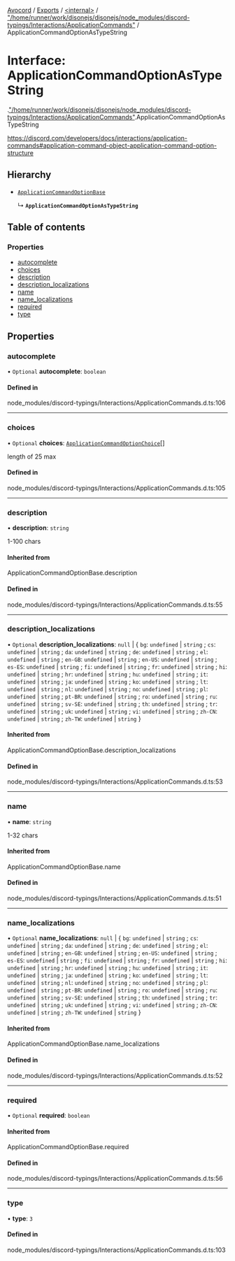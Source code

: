 [Avocord](../README.md) / [Exports](../modules.md) / [<internal\>](../modules/internal_.md) / ["/home/runner/work/disonejs/disonejs/node\_modules/discord-typings/Interactions/ApplicationCommands"](../modules/internal_.__home_runner_work_disonejs_disonejs_node_modules_discord_typings_Interactions_ApplicationCommands_.md) / ApplicationCommandOptionAsTypeString

# Interface: ApplicationCommandOptionAsTypeString

[<internal>](../modules/internal_.md).["/home/runner/work/disonejs/disonejs/node_modules/discord-typings/Interactions/ApplicationCommands"](../modules/internal_.__home_runner_work_disonejs_disonejs_node_modules_discord_typings_Interactions_ApplicationCommands_.md).ApplicationCommandOptionAsTypeString

https://discord.com/developers/docs/interactions/application-commands#application-command-object-application-command-option-structure

## Hierarchy

- [`ApplicationCommandOptionBase`](../modules/internal_.__home_runner_work_disonejs_disonejs_node_modules_discord_typings_Interactions_ApplicationCommands_.md#applicationcommandoptionbase)

  ↳ **`ApplicationCommandOptionAsTypeString`**

## Table of contents

### Properties

- [autocomplete](internal_.__home_runner_work_disonejs_disonejs_node_modules_discord_typings_Interactions_ApplicationCommands_.ApplicationCommandOptionAsTypeString.md#autocomplete)
- [choices](internal_.__home_runner_work_disonejs_disonejs_node_modules_discord_typings_Interactions_ApplicationCommands_.ApplicationCommandOptionAsTypeString.md#choices)
- [description](internal_.__home_runner_work_disonejs_disonejs_node_modules_discord_typings_Interactions_ApplicationCommands_.ApplicationCommandOptionAsTypeString.md#description)
- [description\_localizations](internal_.__home_runner_work_disonejs_disonejs_node_modules_discord_typings_Interactions_ApplicationCommands_.ApplicationCommandOptionAsTypeString.md#description_localizations)
- [name](internal_.__home_runner_work_disonejs_disonejs_node_modules_discord_typings_Interactions_ApplicationCommands_.ApplicationCommandOptionAsTypeString.md#name)
- [name\_localizations](internal_.__home_runner_work_disonejs_disonejs_node_modules_discord_typings_Interactions_ApplicationCommands_.ApplicationCommandOptionAsTypeString.md#name_localizations)
- [required](internal_.__home_runner_work_disonejs_disonejs_node_modules_discord_typings_Interactions_ApplicationCommands_.ApplicationCommandOptionAsTypeString.md#required)
- [type](internal_.__home_runner_work_disonejs_disonejs_node_modules_discord_typings_Interactions_ApplicationCommands_.ApplicationCommandOptionAsTypeString.md#type)

## Properties

### autocomplete

• `Optional` **autocomplete**: `boolean`

#### Defined in

node_modules/discord-typings/Interactions/ApplicationCommands.d.ts:106

___

### choices

• `Optional` **choices**: [`ApplicationCommandOptionChoice`](../modules/internal_.__home_runner_work_disonejs_disonejs_node_modules_discord_typings_Interactions_ApplicationCommands_.md#applicationcommandoptionchoice)[]

length of 25 max

#### Defined in

node_modules/discord-typings/Interactions/ApplicationCommands.d.ts:105

___

### description

• **description**: `string`

1-100 chars

#### Inherited from

ApplicationCommandOptionBase.description

#### Defined in

node_modules/discord-typings/Interactions/ApplicationCommands.d.ts:55

___

### description\_localizations

• `Optional` **description\_localizations**: ``null`` \| { `bg`: `undefined` \| `string` ; `cs`: `undefined` \| `string` ; `da`: `undefined` \| `string` ; `de`: `undefined` \| `string` ; `el`: `undefined` \| `string` ; `en-GB`: `undefined` \| `string` ; `en-US`: `undefined` \| `string` ; `es-ES`: `undefined` \| `string` ; `fi`: `undefined` \| `string` ; `fr`: `undefined` \| `string` ; `hi`: `undefined` \| `string` ; `hr`: `undefined` \| `string` ; `hu`: `undefined` \| `string` ; `it`: `undefined` \| `string` ; `ja`: `undefined` \| `string` ; `ko`: `undefined` \| `string` ; `lt`: `undefined` \| `string` ; `nl`: `undefined` \| `string` ; `no`: `undefined` \| `string` ; `pl`: `undefined` \| `string` ; `pt-BR`: `undefined` \| `string` ; `ro`: `undefined` \| `string` ; `ru`: `undefined` \| `string` ; `sv-SE`: `undefined` \| `string` ; `th`: `undefined` \| `string` ; `tr`: `undefined` \| `string` ; `uk`: `undefined` \| `string` ; `vi`: `undefined` \| `string` ; `zh-CN`: `undefined` \| `string` ; `zh-TW`: `undefined` \| `string`  }

#### Inherited from

ApplicationCommandOptionBase.description\_localizations

#### Defined in

node_modules/discord-typings/Interactions/ApplicationCommands.d.ts:53

___

### name

• **name**: `string`

1-32 chars

#### Inherited from

ApplicationCommandOptionBase.name

#### Defined in

node_modules/discord-typings/Interactions/ApplicationCommands.d.ts:51

___

### name\_localizations

• `Optional` **name\_localizations**: ``null`` \| { `bg`: `undefined` \| `string` ; `cs`: `undefined` \| `string` ; `da`: `undefined` \| `string` ; `de`: `undefined` \| `string` ; `el`: `undefined` \| `string` ; `en-GB`: `undefined` \| `string` ; `en-US`: `undefined` \| `string` ; `es-ES`: `undefined` \| `string` ; `fi`: `undefined` \| `string` ; `fr`: `undefined` \| `string` ; `hi`: `undefined` \| `string` ; `hr`: `undefined` \| `string` ; `hu`: `undefined` \| `string` ; `it`: `undefined` \| `string` ; `ja`: `undefined` \| `string` ; `ko`: `undefined` \| `string` ; `lt`: `undefined` \| `string` ; `nl`: `undefined` \| `string` ; `no`: `undefined` \| `string` ; `pl`: `undefined` \| `string` ; `pt-BR`: `undefined` \| `string` ; `ro`: `undefined` \| `string` ; `ru`: `undefined` \| `string` ; `sv-SE`: `undefined` \| `string` ; `th`: `undefined` \| `string` ; `tr`: `undefined` \| `string` ; `uk`: `undefined` \| `string` ; `vi`: `undefined` \| `string` ; `zh-CN`: `undefined` \| `string` ; `zh-TW`: `undefined` \| `string`  }

#### Inherited from

ApplicationCommandOptionBase.name\_localizations

#### Defined in

node_modules/discord-typings/Interactions/ApplicationCommands.d.ts:52

___

### required

• `Optional` **required**: `boolean`

#### Inherited from

ApplicationCommandOptionBase.required

#### Defined in

node_modules/discord-typings/Interactions/ApplicationCommands.d.ts:56

___

### type

• **type**: ``3``

#### Defined in

node_modules/discord-typings/Interactions/ApplicationCommands.d.ts:103
